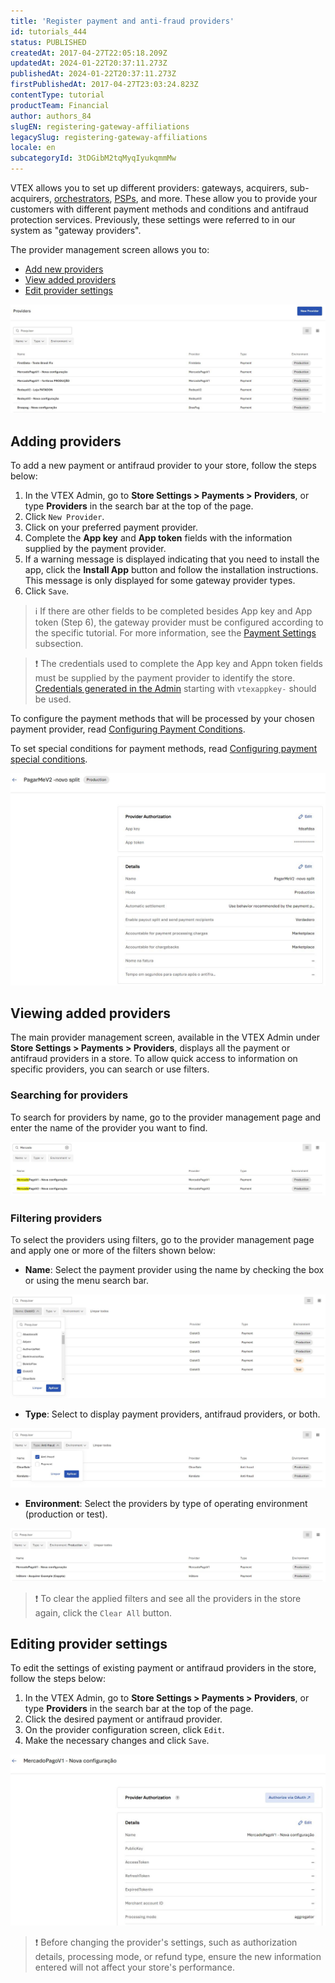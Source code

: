```yaml
---
title: 'Register payment and anti-fraud providers'
id: tutorials_444
status: PUBLISHED
createdAt: 2017-04-27T22:05:18.209Z
updatedAt: 2024-01-22T20:37:11.273Z
publishedAt: 2024-01-22T20:37:11.273Z
firstPublishedAt: 2017-04-27T23:03:24.823Z
contentType: tutorial
productTeam: Financial
author: authors_84
slugEN: registering-gateway-affiliations
legacySlug: registering-gateway-affiliations
locale: en
subcategoryId: 3tDGibM2tqMyqIyukqmmMw
---
```


VTEX allows you to set up different providers: gateways, acquirers, sub-acquirers, [orchestrators](https://www.y.uno/br), [PSPs](https://en.wikipedia.org/wiki/Payment_service_provider), and more. These allow you to provide your customers with different payment methods and conditions and antifraud protection services. Previously, these settings were referred to in our system as "gateway providers".

The provider management screen allows you to:

- [Add new providers](#adding-providers)
- [View added providers](#viewing-added-providers)
- [Edit provider settings](#editing-provider-settings)

![interface_provedor_EN_1](https://raw.githubusercontent.com/vtexdocs/help-center-content/refs/heads/main/docs/en/tutorials/payments/payment-settings/registering-gateway-affiliations_1.jpg)

## Adding providers

To add a new payment or antifraud provider to your store, follow the steps below:

1. In the VTEX Admin, go to __Store Settings > Payments > Providers__, or type __Providers__ in the search bar at the top of the page.
2. Click `New Provider`.
3. Click on your preferred payment provider.
4. Complete the __App key__ and __App token__ fields with the information supplied by the payment provider.
5. If a warning message is displayed indicating that you need to install the app, click the __Install App__ button and follow the installation instructions. This message is only displayed for some gateway provider types. 
6. Click `Save`.

> ℹ️ If there are other fields to be completed besides App key and App token (Step 6), the gateway provider must be configured according to the specific tutorial. For more information, see the [Payment Settings](https://help.vtex.com/en/subcategory/payment-settings--3tDGibM2tqMyqIyukqmmMw) subsection.

> ❗ The credentials used to complete the App key and Appn token fields must be supplied by the payment provider to identify the store. [Credentials generated in the Admin](https://help.vtex.com/en/tutorial/application-keys--2iffYzlvvz4BDMr6WGUtet) starting with `vtexappkey-` should be used.

To configure the payment methods that will be processed by your chosen payment provider, read [Configuring Payment Conditions](https://help.vtex.com/en/tutorial/how-to-configure-payment-conditions--tutorials_455).

To set special conditions for payment methods, read [Configuring payment special  conditions](https://help.vtex.com/en/tutorial/special-conditions--tutorials_456).

![interface_provedor_EN_2](https://raw.githubusercontent.com/vtexdocs/help-center-content/refs/heads/main/docs/en/tutorials/payments/payment-settings/registering-gateway-affiliations_2.JPG)

## Viewing added providers

The main provider management screen, available in the VTEX Admin under __Store Settings > Payments > Providers__, displays all the payment or antifraud providers in a store. To allow quick access to information on specific providers, you can search or use filters.

### Searching for providers

To search for providers by name, go to the provider management page and enter the name of the provider you want to find.

![interface_provedor_EN_3](https://raw.githubusercontent.com/vtexdocs/help-center-content/refs/heads/main/docs/en/tutorials/payments/payment-settings/registering-gateway-affiliations_3.JPG)

### Filtering providers

To select the providers using filters, go to the provider management page and apply one or more of the filters shown below:

- __Name__: Select the payment provider using the name by checking the box or using the menu search bar.

![interface_provedor_EN_4](https://raw.githubusercontent.com/vtexdocs/help-center-content/refs/heads/main/docs/en/tutorials/payments/payment-settings/registering-gateway-affiliations_4.JPG)

- __Type__: Select to display payment providers, antifraud providers, or both.

![interface_provedor_EN_5](https://raw.githubusercontent.com/vtexdocs/help-center-content/refs/heads/main/docs/en/tutorials/payments/payment-settings/registering-gateway-affiliations_5.JPG)

- __Environment__: Select the providers by type of operating environment (production or test).

![interface_provedor_EN_6](https://raw.githubusercontent.com/vtexdocs/help-center-content/refs/heads/main/docs/en/tutorials/payments/payment-settings/registering-gateway-affiliations_6.JPG)

> ❗ To clear the applied filters and see all the providers in the store again, click the `Clear All` button.

## Editing provider settings

To edit the settings of existing payment or antifraud providers in the store, follow the steps below:

1. In the VTEX Admin, go to __Store Settings > Payments > Providers__, or type __Providers__ in the search bar at the top of the page.
2. Click the desired payment or antifraud provider.
3. On the provider configuration screen, click `Edit`.
4. Make the necessary changes and click `Save`.

![interface_provedor_EN_7](https://raw.githubusercontent.com/vtexdocs/help-center-content/refs/heads/main/docs/en/tutorials/payments/payment-settings/registering-gateway-affiliations_7.JPG)

> ❗ Before changing the provider's settings, such as authorization details, processing mode, or refund type, ensure the new information entered will not affect your store's performance.

